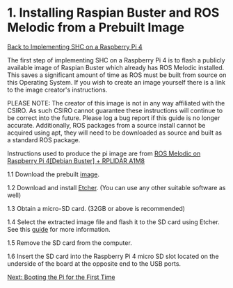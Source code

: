 # 1. Installing Raspian Buster and ROS Melodic from a Prebuilt Image

[Back to Implementing SHC on a Raspberry Pi 4](shc_raspi4.md)

The first step of implementing SHC on a Raspberry Pi 4 is to flash a publicly available image of Raspian Buster which already has ROS Melodic installed. This saves a significant amount of time as ROS must be built from source on this Operating System. If you wish to create an image yourself there is a link to the image creator's instructions.

PLEASE NOTE: The creator of this image is not in any way affiliated with the CSIRO. As such CSIRO cannot guarantee these instructions will continue to be correct into the future. Please log a bug report if this guide is no longer accurate. Additionally, ROS packages from a source install cannot be acquired using apt, they will need to be downloaded as source and built as a standard ROS package.

Instructions used to produce the pi image are from [ROS Melodic on Raspberry Pi 4[Debian Buster] + RPLIDAR A1M8](https://www.instructables.com/id/ROS-Melodic-on-Raspberry-Pi-4-RPLIDAR/)

1.1 Download the prebuilt [image](https://drive.google.com/file/d/1lcPBYgdFG7EuaIV23B2-7tL10EMizMD9/view).

1.2 Download and install [Etcher](https://www.balena.io/etcher/). (You can use any other suitable software as well)

1.3 Obtain a micro-SD card. (32GB or above is recommended)

1.4 Select the extracted image file and flash it to the SD card using Etcher. See this [guide](https://www.raspberrypi.org/magpi/pi-sd-etcher/) for more information.

1.5 Remove the SD card from the computer.

1.6 Insert the SD card into the Raspberry Pi 4 micro SD slot located on the underside of the board at the opposite end to the USB ports.

[Next: Booting the Pi for the First Time](shc_raspi4_boot.md)
